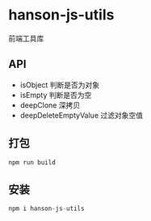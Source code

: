# hanson-js-utils

前端工具库

## API

- isObject             判断是否为对象
- isEmpty              判断是否为空
- deepClone            深拷贝
- deepDeleteEmptyValue 过滤对象空值


## 打包

``` javascript
npm run build
```

## 安装

``` javascript
npm i hanson-js-utils
```


